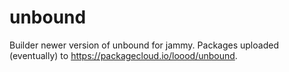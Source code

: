 # unbound

Builder newer version of unbound for jammy. Packages uploaded (eventually) to https://packagecloud.io/loood/unbound.
